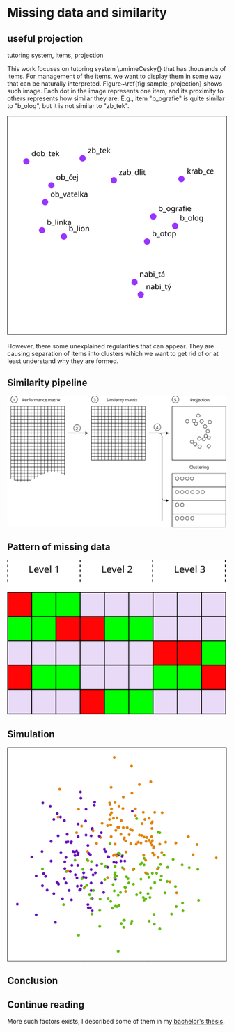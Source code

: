 # Missing data and similarity

## useful projection

tutoring system, items, projection

This work focuses on tutoring system \umimeCesky{} that has thousands of items. For management of the items, we want to display them in some way that can be naturally interpreted. Figure~\ref{fig:sample_projection} shows such image. Each dot in the image represents one item, and its proximity to others represents how similar they are. E.g., item "b\_ografie" is quite similar to "b\_olog", but it is not similar to "zb\_tek".

![Sample projection](sample_projection_diagram.svg)

However, there some unexplained regularities that can appear. They are causing separation of items into clusters which we want to get rid of or at least understand why they are formed.

## Similarity pipeline



![Similarity pipeline](pipeline_diagram.svg)

## Pattern of missing data

![Diagram of missing answers](missing_pattern_diagram.svg)

## Simulation

![Simulated data with missing answers](simulated_missing.png)

## Conclusion


## Continue reading

More such factors exists, I described some of them in my [bachelor's thesis](http://ienze.me/tmsei_thesis/).
